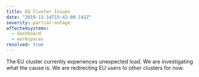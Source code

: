 ```yaml
---
title: EU Cluster Issues
date: "2019-11-14T15:42:00.141Z"
severity: partial-outage
affectedsystems:
  - dashboard
  - workspaces
resolved: true
---
```


The EU cluster currently experiences unexpected load. We are investigating what the cause is.
We are redirecting EU users to other clusters for now.
